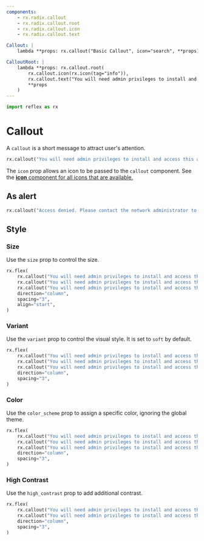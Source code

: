 ```yaml
---
components:
    - rx.radix.callout
    - rx.radix.callout.root
    - rx.radix.callout.icon
    - rx.radix.callout.text

Callout: |
    lambda **props: rx.callout("Basic Callout", icon="search", **props)

CalloutRoot: |
    lambda **props: rx.callout.root(
        rx.callout.icon(rx.icon(tag="info")),
        rx.callout.text("You will need admin privileges to install and access this application."),
        **props
    )
---
```



```python exec
import reflex as rx
```

# Callout

A `callout` is a short message to attract user's attention.

```python demo
rx.callout("You will need admin privileges to install and access this application.", icon="info")
```

The `icon` prop allows an icon to be passed to the `callout` component. See the [**icon** component for all icons that are available.](/docs/library/radix/datadisplay/icon)

## As alert

```python demo
rx.callout("Access denied. Please contact the network administrator to view this page.", icon="alert_triangle", color_scheme="red", role="alert")
```


## Style


### Size

Use the `size` prop to control the size.

```python demo
rx.flex(
    rx.callout("You will need admin privileges to install and access this application.", icon="info", size="3",),
    rx.callout("You will need admin privileges to install and access this application.", icon="info", size="2",),
    rx.callout("You will need admin privileges to install and access this application.", icon="info", size="1",),
    direction="column",
    spacing="3",
    align="start",
)
```

### Variant 

Use the `variant` prop to control the visual style. It is set to `soft` by default.

```python demo
rx.flex(
    rx.callout("You will need admin privileges to install and access this application.", icon="info", variant="soft",),
    rx.callout("You will need admin privileges to install and access this application.", icon="info", variant="surface",),
    rx.callout("You will need admin privileges to install and access this application.", icon="info", variant="outline",),
    direction="column",
    spacing="3",
)
```

### Color

Use the `color_scheme` prop to assign a specific color, ignoring the global theme.


```python demo
rx.flex(
    rx.callout("You will need admin privileges to install and access this application.", icon="info", color_scheme="blue",),
    rx.callout("You will need admin privileges to install and access this application.", icon="info", color_scheme="green",),
    rx.callout("You will need admin privileges to install and access this application.", icon="info", color_scheme="red",),
    direction="column",
    spacing="3",
)
```


### High Contrast

Use the `high_contrast` prop to add additional contrast.


```python demo
rx.flex(
    rx.callout("You will need admin privileges to install and access this application.", icon="info",),
    rx.callout("You will need admin privileges to install and access this application.", icon="info", high_contrast=True,),
    direction="column",
    spacing="3",
)
```

